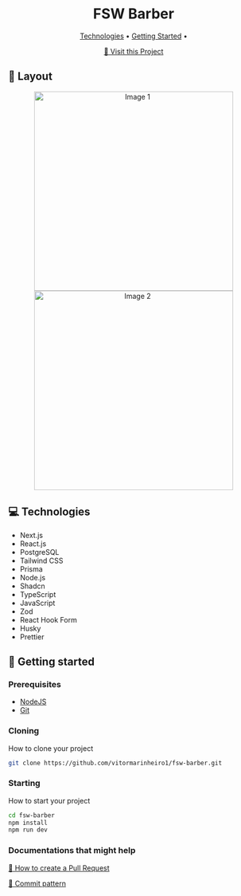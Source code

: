 <h1 align="center" style="font-weight: bold;">FSW Barber</h1>

<p align="center">
 <a href="#tech">Technologies</a> • 
 <a href="#started">Getting Started</a> • 
</p>

<p align="center">
     <a href="https://fsw-barber-vitor.vercel.app/">📱 Visit this Project</a>
</p>

<h2 id="layout">🎨 Layout</h2>

<p align="center">
    <img src="../public/projeto1.png" alt="Image 1" width="400px">
    <img src="../public/projeto2.png" alt="Image 2" width="400px">
</p>

<h2 id="tech">💻 Technologies</h2>

- Next.js
- React.js
- PostgreSQL
- Tailwind CSS
- Prisma
- Node.js
- Shadcn
- TypeScript
- JavaScript
- Zod
- React Hook Form
- Husky
- Prettier

<h2 id="started">🚀 Getting started</h2>

<h3>Prerequisites</h3>

- [NodeJS](https://nodejs.org/en)
- [Git](https://git-scm.com/)

<h3>Cloning</h3>

How to clone your project

```bash
git clone https://github.com/vitormarinheiro1/fsw-barber.git
```

<h3>Starting</h3>

How to start your project

```bash
cd fsw-barber
npm install
npm run dev
```

<h3>Documentations that might help</h3>

[📝 How to create a Pull Request](https://www.atlassian.com/br/git/tutorials/making-a-pull-request)

[💾 Commit pattern](https://gist.github.com/joshbuchea/6f47e86d2510bce28f8e7f42ae84c716)
